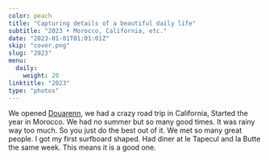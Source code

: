 ```yaml
---
color: peach
title: "Capturing details of a beautiful daily life"
subtitle: "2023 • Morocco, California, etc."
date: "2023-01-01T01:01:01Z"
skip: "cover.png"
slug: "2023"
menu:
  daily:
    weight: 20
linktitle: "2023"
type: "photos"
---
```


We opened [Douarenn](https://douarenn.fr), we had a crazy road trip in California, Started the year in Morocco.
We had no summer but so many good times. It was rainy way too much. So you just do the best out of it.
We met so many great people. I got my first surfboard shaped. Had diner at le Tapecul and la Butte the same week.
This means it is a good one.
